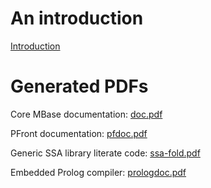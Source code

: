 # An introduction

   [Introduction](https://combinatorylogic.github.io/mbase-docs/intro.html)
   
# Generated PDFs

Core MBase documentation:
   [doc.pdf](https://combinatorylogic.github.io/mbase-docs/doc.pdf)
   
PFront documentation:
   [pfdoc.pdf](https://combinatorylogic.github.io/mbase-docs/pfdoc.pdf)
   
Generic SSA library literate code:
   [ssa-fold.pdf](https://combinatorylogic.github.io/mbase-docs/ssa-fold.pdf)
   
Embedded Prolog compiler:
   [prologdoc.pdf](https://combinatorylogic.github.io/mbase-docs/prologdoc.pdf)


